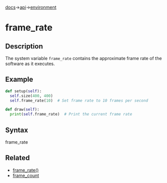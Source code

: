 [docs](/docs/)→[api](/docs/api)→[environment](/docs/api/environment/)

# frame_rate

## Description

The system variable `frame_rate` contains the approximate frame rate of the software as it executes.

## Example

```py
def setup(self):
  self.size(400, 400)
  self.frame_rate(10)  # Set frame rate to 10 frames per second

def draw(self):
  print(self.frame_rate)  # Print the current frame rate
```

## Syntax

frame_rate

## Related

- [frame_rate()](/docs/api/environment/frame_rate_.md)
- [frame_count](/docs/api/environment/frame_count.md)